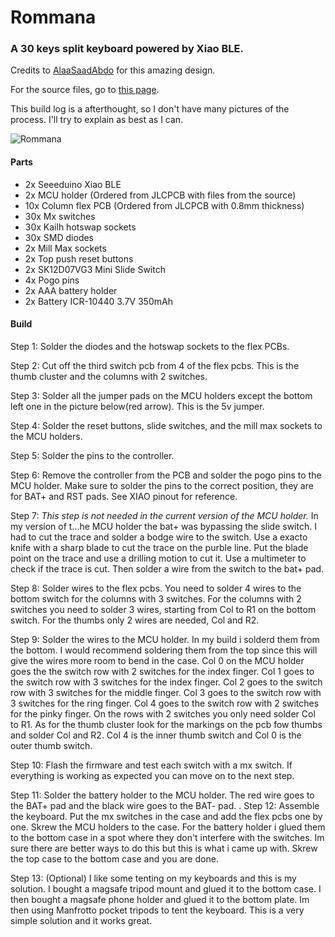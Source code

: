 # Rommana

### A 30 keys split keyboard powered by Xiao BLE.

Credits to [AlaaSaadAbdo](https://github.com/AlaaSaadAbdo) for this amazing design.

For the source files, go to [this page](https://github.com/AlaaSaadAbdo/Rommana).

This build log is a afterthought, so I don't have many pictures of the process. I'll try to explain as best as I can.

![Rommana](../pics/rommana.jpg)

#### Parts

- 2x Seeeduino Xiao BLE
- 2x MCU holder (Ordered from JLCPCB with files from the source)
- 10x Column flex PCB (Ordered from JLCPCB with 0.8mm thickness)
- 30x Mx switches
- 30x Kailh hotswap sockets
- 30x SMD diodes
- 2x Mill Max sockets
- 2x Top push reset buttons
- 2x SK12D07VG3 Mini Slide Switch
- 4x Pogo pins
- 2x AAA battery holder
- 2x Battery ICR-10440 3.7V 350mAh

[](rommana_parts.jpg)

#### Build

Step 1: Solder the diodes and the hotswap sockets to the flex PCBs.

[](rommana_flex.jpg)

Step 2: Cut off the third switch pcb from 4 of the flex pcbs. This is the thumb cluster and the columns with 2 switches.

[](rommana_flex_cut.jpg)

Step 3: Solder all the jumper pads on the MCU holders except the bottom left one in the picture below(red arrow). This is the 5v jumper.

[](rommana_mcu_holder.jpg)

Step 4: Solder the reset buttons, slide switches, and the mill max sockets to the MCU holders.

Step 5: Solder the pins to the controller.

Step 6: Remove the controller from the PCB and solder the pogo pins to the MCU holder. Make sure to solder the pins to the correct position, they are for BAT+ and RST pads. See XIAO pinout for reference.

[](rommana_pogo_pins.jpg)
[](xiao_pinout.jpg)

Step 7: _This step is not needed in the current version of the MCU holder._
In my version of t...he MCU holder the bat+ was bypassing the slide switch. I had to cut the trace and solder a bodge wire to the switch. Use a exacto knife with a sharp blade to cut the trace on the purble line. Put the blade point on the trace and use a drilling motion to cut it. Use a multimeter to check if the trace is cut. Then solder a wire from the switch to the bat+ pad.

[](rommana_trace_cut.jpg)
[](rommana_slide_switch_bodge.jpg)

Step 8: Solder wires to the flex pcbs. You need to solder 4 wires to the bottom switch for the columns with 3 switches. For the columns with 2 switches you need to solder 3 wires, starting from Col to R1 on the bottom switch. For the thumbs only 2 wires are needed, Col and R2.

Step 9: Solder the wires to the MCU holder. In my build i solderd them from the bottom. I would recommend soldering them from the top since this will give the wires more room to bend in the case. Col 0 on the MCU holder goes the the switch row with 2 switches for the index finger. Col 1 goes to the switch row with 3 switches for the index finger. Col 2 goes to the switch row with 3 switches for the middle finger. Col 3 goes to the switch row with 3 switches for the ring finger. Col 4 goes to the switch row with 2 switches for the pinky finger. On the rows with 2 switches you only need solder Col to R1. As for the thumb cluster look for the markings on the pcb fow thumbs and solder Col and R2. Col 4 is the inner thumb switch and Col 0 is the outer thumb switch.

[](rommana_wires1.jpg)
[](rommana_wires2.jpg)
[](rommana_wires_thumbs.jpg)

Step 10: Flash the firmware and test each switch with a mx switch. If everything is working as expected you can move on to the next step.

Step 11: Solder the battery holder to the MCU holder. The red wire goes to the BAT+ pad and the black wire goes to the BAT- pad.
.
Step 12: Assemble the keyboard. Put the mx switches in the case and add the flex pcbs one by one. Skrew the MCU holders to the case. For the battery holder i glued them to the bottom case in a spot where they don't interfere with the switches. Im sure there are better ways to do this but this is what i came up with.
Skrew the top case to the bottom case and you are done.

[](rommana_assembly.jpg)

Step 13: (Optional) I like some tenting on my keyboards and this is my solution. I bought a magsafe tripod mount and glued it to the bottom case. I then bought a magsafe phone holder and glued it to the bottom plate. Im then using Manfrotto pocket tripods to tent the keyboard. This is a very simple solution and it works great.

[](rommana_tenting1.jpg)
[](rommana_tenting2.jpg)
